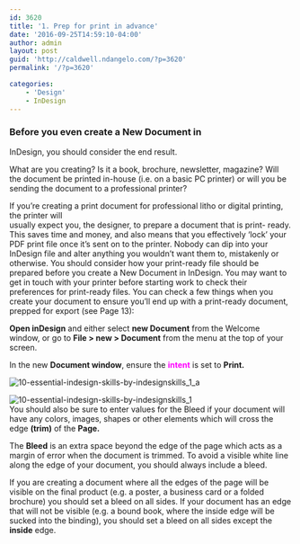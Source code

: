 ```yaml
---
id: 3620
title: '1. Prep for print in advance'
date: '2016-09-25T14:59:10-04:00'
author: admin
layout: post
guid: 'http://caldwell.ndangelo.com/?p=3620'
permalink: '/?p=3620'

categories:
    - 'Design'
    - InDesign
---
```


### Before you even create a New Document in  
InDesign, you should consider the end result.

What are you creating? Is it a book, brochure, newsletter, magazine? Will the document be printed in-house (i.e. on a basic PC printer) or will you be sending the document to a professional printer?

If you’re creating a print document for professional litho or digital printing, the printer will  
usually expect you, the designer, to prepare a document that is print- ready. This saves time and money, and also means that you effectively ‘lock’ your PDF print file once it’s sent on to the printer. Nobody can dip into your InDesign file and alter anything you wouldn’t want them to, mistakenly or otherwise. You should consider how your print-ready file should be prepared before you create a New Document in InDesign. You may want to get in touch with your printer before starting work to check their preferences for print-ready files. You can check a few things when you create your document to ensure you’ll end up with a print-ready document, prepped for export (see Page 13):

**Open inDesign** and either select **new Document** from the Welcome window, or go to **File &gt; new &gt; Document** from the menu at the top of your screen.

In the new **Document window**, ensure the <span style="color: #ff00ff;">**intent**</span> is set to **Print.**

![10-essential-indesign-skills-by-indesignskills_1_a](https://image-control-storage.s3.amazonaws.com/blog-images/2016/09/27190356/10-Essential-InDesign-Skills-by-InDesignSkills_1_a-64.jpg)

![10-essential-indesign-skills-by-indesignskills_1](https://image-control-storage.s3.amazonaws.com/blog-images/2016/09/27190354/10-Essential-InDesign-Skills-by-InDesignSkills_1-63.jpg)  
You should also be sure to enter values for the Bleed if your document will have any colors, images, shapes or other elements which will cross the edge **(trim)** of the **Page.**

The **Bleed** is an extra space beyond the edge of the page which acts as a margin of error when the document is trimmed. To avoid a visible white line along the edge of your document, you should always include a bleed.

If you are creating a document where all the edges of the page will be visible on the final product (e.g. a poster, a business card or a folded brochure) you should set a bleed on all sides. If your document has an edge that will not be visible (e.g. a bound book, where the inside edge will be sucked into the binding), you should set a bleed on all sides except the **inside** edge.